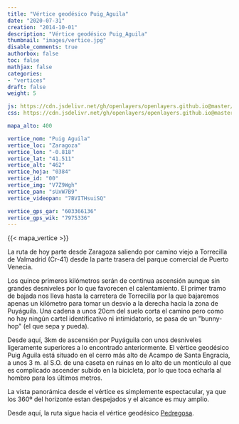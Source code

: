 ```yaml
---
title: "Vértice geodésico Puig_Aguila"
date: "2020-07-31"
creation: "2014-10-01"
description: "Vértice geodésico Puig_Aguila"
thumbnail: "images/vertice.jpg"
disable_comments: true
authorbox: false
toc: false
mathjax: false
categories:
- "vertices"
draft: false
weight: 5

js: https://cdn.jsdelivr.net/gh/openlayers/openlayers.github.io@master/en/v6.3.1/build/ol.js
css: https://cdn.jsdelivr.net/gh/openlayers/openlayers.github.io@master/en/v6.3.1/css/ol.css

mapa_alto: 400

vertice_nom: "Puig Aguila"
vertice_loc: "Zaragoza"
vertice_lon: "-0.818"
vertice_lat: "41.511"
vertice_alt: "462"
vertice_hoja: "0384"
vertice_id: "00"
vertice_img: "V7Z9Wgh"
vertice_pan: "sUxW7B9"
vertice_videopan: "7BVITHsuiSQ"

vertice_gps_gar: "603366136"
vertice_gps_wik: "7975336"
---
```

{{< mapa_vertice >}}

La ruta de hoy parte desde Zaragoza saliendo por camino viejo a Torrecilla de Valmadrid (Cr-41) desde la parte trasera del parque comercial de Puerto Venecia.

Los quince primeros kilómetros serán de continua ascensión aunque sin grandes desniveles por lo que favorecen el calentamiento. El primer tramo de bajada nos lleva hasta la carretera de Torrecilla por la que bajaremos apenas un kilómetro para tomar un desvío a la derecha hacia la zona de Puyáguila. Una cadena a unos 20cm del suelo corta el camino pero como no hay ningún cartel identificativo ni intimidatorio, se pasa de un "bunny-hop" (el que sepa y pueda).

Desde aquí, 3km de ascensión por Puyáguila con unos desniveles ligeramente superiores a lo encontrado anteriormente. El vértice geodésico Puig Aguila está situado en el cerro más alto de Acampo de Santa Engracia, a unos 3 m. al S.O. de una caseta en ruinas en lo alto de un montículo al que es complicado ascender subido en la bicicleta, por lo que toca echarla al hombro para los últimos metros.

La vista panorámica desde el vértice es simplemente espectacular, ya que los 360º del horizonte estan despejados y el alcance es muy amplio.

Desde aquí, la ruta sigue hacia el vértice geodésico [Pedregosa]({{<relref"pedregosa.md">}}).
